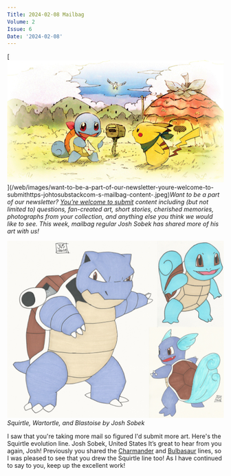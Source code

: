 ```yaml
---
Title: 2024-02-08 Mailbag
Volume: 2
Issue: 6
Date: '2024-02-08'
---
```


[![Want to be a part of our newsletter? [You’re welcome to submit](https://johto.substack.com/s/mailbag) content including (but not limited to) questions, fan-created art, short stories, cherished memories, photographs from your collection, and anything else you think we would like to see. This week, mailbag regular Josh Sobek has shared more of his art with us!](/web/images/want-to-be-a-part-of-our-newsletter-youre-welcome-to-submithttps-johtosubstackcom-s-mailbag-content-.jpeg)](/web/images/want-to-be-a-part-of-our-newsletter-youre-welcome-to-submithttps-johtosubstackcom-s-mailbag-content-.jpeg)*Want to be a part of our newsletter? [You’re welcome to submit](https://johto.substack.com/s/mailbag) content including (but not limited to) questions, fan-created art, short stories, cherished memories, photographs from your collection, and anything else you think we would like to see. This week, mailbag regular Josh Sobek has shared more of his art with us!*


[![Squirtle, Wartortle, and Blastoise by Josh Sobek](/web/images/squirtle-wartortle-and-blastoise-by-josh-sobek.png)](/web/images/squirtle-wartortle-and-blastoise-by-josh-sobek.png)*Squirtle, Wartortle, and Blastoise by Josh Sobek*

I saw that you're taking more mail so figured I'd submit more art. Here's the Squirtle evolution line.
Josh Sobek, United States
It’s great to hear from you again, Josh! Previously you shared the [Charmander](https://johto.substack.com/p/vol2-2) and [Bulbasaur](https://johto.substack.com/p/vol1-41) lines, so I was pleased to see that you drew the Squirtle line too! As I have continued to say to you, keep up the excellent work!